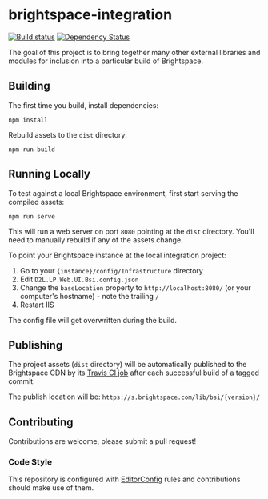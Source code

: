 # brightspace-integration

[![Build status][ci-image]][ci-url]
[![Dependency Status][dependencies-image]][dependencies-url]

The goal of this project is to bring together many other external libraries and modules for inclusion into a particular build of Brightspace.

## Building

The first time you build, install dependencies:

```shell
npm install
```

Rebuild assets to the `dist` directory:

```shell
npm run build
```

## Running Locally

To test against a local Brightspace environment, first start serving the compiled assets:

```shell
npm run serve
```

This will run a web server on port `8080` pointing at the `dist` directory. You'll need to manually rebuild if any of the assets change.

To point your Brightspace instance at the local integration project:

1. Go to your `{instance}/config/Infrastructure` directory
2. Edit `D2L.LP.Web.UI.Bsi.config.json`
3. Change the `baseLocation` property to `http://localhost:8080/` (or your computer's hostname) - note the trailing `/`
4. Restart IIS

The config file will get overwritten during the build.

## Publishing

The project assets (`dist` directory) will be automatically published to the Brightspace CDN by its [Travis CI job](https://travis-ci.org/Brightspace/brightspace-integration) after each successful build of a tagged commit.

The publish location will be: `https://s.brightspace.com/lib/bsi/{version}/`

## Contributing
Contributions are welcome, please submit a pull request!

### Code Style

This repository is configured with [EditorConfig](http://editorconfig.org) rules and
contributions should make use of them.

[ci-url]: https://travis-ci.org/Brightspace/brightspace-integration
[ci-image]: https://img.shields.io/travis/Brightspace/brightspace-integration.svg
[dependencies-url]: https://david-dm.org/Brightspace/brightspace-integration
[dependencies-image]: https://img.shields.io/david/Brightspace/brightspace-integration.svg
